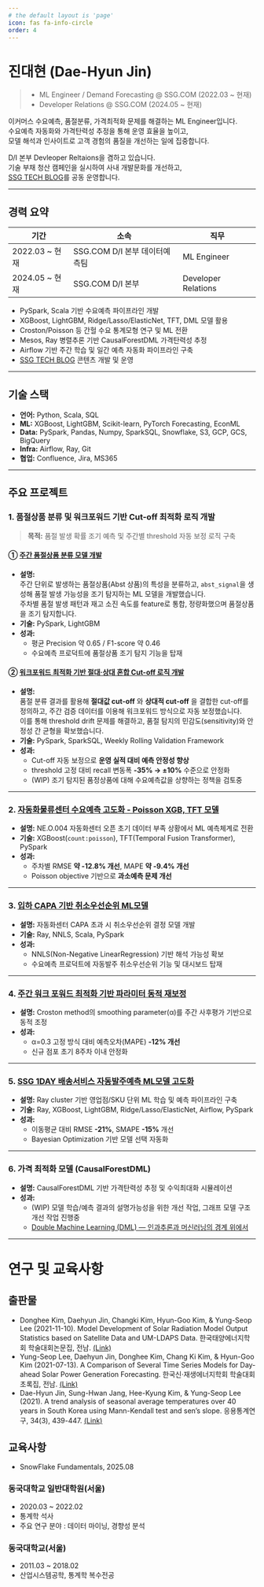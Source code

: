 ```yaml
---
# the default layout is 'page'
icon: fas fa-info-circle
order: 4
---
```

# 진대현 (Dae-Hyun Jin)
> - ML Engineer / Demand Forecasting @ SSG.COM (2022.03 ~ 현재) <br>
> - Developer Relations @ SSG.COM (2024.05 ~ 현재)

이커머스 수요예측, 품절분류, 가격최적화 문제를 해결하는 ML Engineer입니다. <br>
수요예측 자동화와 가격탄력성 추정을 통해 운영 효율을 높이고, <br>
모델 해석과 인사이트로 고객 경험의 품질을 개선하는 일에 집중합니다.

D/I 본부 Devleoper Reltaions을 겸하고 있습니다. <br>
기술 부채 청산 캠페인을 실시하여 사내 개발문화를 개선하고, <br>
[SSG TECH BLOG](https://medium.com/ssgtech)를 공동 운영합니다.

---

## 경력 요약

| 기간           | 소속                           | 직무                  |
|--------------|------------------------------|---------------------|
| 2022.03 ~ 현재 | SSG.COM D/I 본부 데이터예측팀 | ML Engineer         |
| 2024.05 ~ 현재 | SSG.COM D/I 본부               | Developer Relations |

- PySpark, Scala 기반 수요예측 파이프라인 개발
- XGBoost, LightGBM, Ridge/Lasso/ElasticNet, TFT, DML 모델 활용
- Croston/Poisson 등 간헐 수요 통계모형 연구 및 ML 전환
- Mesos, Ray 병렬추론 기반 CausalForestDML 가격탄력성 추정
- Airflow 기반 주간 학습 및 일간 예측 자동화 파이프라인 구축
- [SSG TECH BLOG](https://medium.com/ssgtech) 콘텐츠 개발 및 운영


---

## 기술 스택

- **언어:** Python, Scala, SQL
- **ML:** XGBoost, LightGBM, Scikit-learn, PyTorch Forecasting, EconML
- **Data:** PySpark, Pandas, Numpy, SparkSQL, Snowflake, S3, GCP, GCS, BigQuery
- **Infra:** Airflow, Ray, Git
- **협업:** Confluence, Jira, MS365

---


## 주요 프로젝트

### 1. 품절상품 분류 및 워크포워드 기반 Cut-off 최적화 로직 개발
> **목적:** 품절 발생 확률 조기 예측 및 주간별 threshold 자동 보정 로직 구축

#### ① [주간 품절상품 분류 모델 개발](https://data-bility.github.io/posts/%EC%A3%BC%EA%B0%84-%ED%92%88%EC%A0%88%EC%83%81%ED%92%88-%EB%B6%84%EB%A5%98-%EB%AA%A8%EB%8D%B8-%EA%B0%9C%EB%B0%9C%EA%B8%B0/)
- **설명:**  
  주간 단위로 발생하는 품절상품(Abst 상품)의 특성을 분류하고, `abst_signal`을 생성해 품절 발생 가능성을 조기 탐지하는 ML 모델을 개발했습니다. <br>
  주차별 품절 발생 패턴과 재고 소진 속도를 feature로 통합, 정량화했으며 품절상품을 조기 탐지합니다. 
- **기술:** PySpark, LightGBM
- **성과:**
  - 평균 Precision 약 0.65 / F1-score 약 0.46
  - 수요예측 프로덕트에 품절상품 조기 탐지 기능을 탑재 

#### ② [워크포워드 최적화 기반 절대·상대 혼합 Cut-off 로직 개발](https://data-bility.github.io/posts/%EC%9B%8C%ED%81%AC-%ED%8F%AC%EC%9B%8C%EB%93%9C-%EC%B5%9C%EC%A0%81%ED%99%94-%EA%B8%B0%EB%B0%98-%EC%A0%88%EB%8C%80,-%EC%83%81%EB%8C%80-%ED%98%BC%ED%95%A9-%EB%B6%84%EB%A5%98-Cut-off-%EB%A1%9C%EC%A7%81-%EA%B0%9C%EB%B0%9C/)
- **설명:**  
  품절 분류 결과를 활용해 **절대값 cut-off** 와 **상대적 cut-off** 을 결합한 cut-off를 정의하고, 주간 검증 데이터를 이용해 워크포워드 방식으로 자동 보정했습니다. <br>
  이를 통해 threshold drift 문제를 해결하고, 품절 탐지의 민감도(sensitivity)와 안정성 간 균형을 확보했습니다.
- **기술:** PySpark, SparkSQL, Weekly Rolling Validation Framework
- **성과:**
  - Cut-off 자동 보정으로 **운영 실적 대비 예측 안정성 향상**
  - threshold 고정 대비 recall 변동폭 **-35% → ±10%** 수준으로 안정화
  - (WIP) 조기 탐지된 품정상품에 대해 수요예측값을 상향하는 정책을 검토중 

---

### 2. [자동화물류센터 수요예측 고도화 - Poisson XGB, TFT 모델](https://data-bility.github.io/posts/%EC%9E%90%EB%8F%99%ED%99%94%EB%AC%BC%EB%A5%98%EC%84%BC%ED%84%B0-%EC%88%98%EC%9A%94%EC%98%88%EC%B8%A1-%EA%B3%A0%EB%8F%84%ED%99%94-%ED%94%84%EB%A1%9C%EC%A0%9D%ED%8A%B8-Poisson-XGB,-TFT-%EB%AA%A8%EB%8D%B8-%EB%8F%84%EC%9E%85/)
- **설명:** NE.O.004 자동화센터 오픈 초기 데이터 부족 상황에서 ML 예측체계로 전환
- **기술:** XGBoost(`count:poisson`), TFT(Temporal Fusion Transformer), PySpark
- **성과:**
  - 주차별 RMSE **약 -12.8% 개선**, MAPE **약 -9.4% 개선**
  - Poisson objective 기반으로 **과소예측 문제 개선**

---

### 3. [입하 CAPA 기반 취소우선순위 ML모델](https://data-bility.github.io/posts/%EC%9E%85%ED%95%98-CAPA%EB%A5%BC-%EA%B3%A0%EB%A0%A4%ED%95%9C-%EC%9E%90%EB%8F%99%EB%B0%9C%EC%A3%BC-%EC%B7%A8%EC%86%8C-%EC%9A%B0%EC%84%A0%EC%88%9C%EC%9C%84-Rank-%EB%AA%A8%EB%8D%B8-%EA%B0%9C%EB%B0%9C/)
- **설명:** 자동화센터 CAPA 초과 시 취소우선순위 결정 모델 개발
- **기술:** Ray, NNLS, Scala, PySpark
- **성과:**
  - NNLS(Non-Negative LinearRegression) 기반 해석 가능성 확보
  - 수요예측 프로덕트에 자동발주 취소우선순위 기능 및 대시보드 탑재

---

### 4. [주간 워크 포워드 최적화 기반 파라미터 동적 재보정](https://data-bility.github.io/posts/Croston-method-%EC%A3%BC%EA%B0%84-%EC%9B%8C%ED%81%AC-%ED%8F%AC%EC%9B%8C%EB%93%9C-%EC%B5%9C%EC%A0%81%ED%99%94-%EA%B8%B0%EB%B0%98-%ED%8C%8C%EB%9D%BC%EB%AF%B8%ED%84%B0-%EB%8F%99%EC%A0%81-%EC%9E%AC%EB%B3%B4%EC%A0%95/)
- **설명:** Croston method의 smoothing parameter(α)를 주간 사후평가 기반으로 동적 조정
- **성과:**
  - α=0.3 고정 방식 대비 예측오차(MAPE) **-12% 개선**
  - 신규 점포 초기 8주차 이내 안정화

---

### 5. [SSG 1DAY 배송서비스 자동발주예측 ML모델 고도화](https://data-bility.github.io/posts/SSG-1DAY-%EB%B0%B0%EC%86%A1-%EC%84%9C%EB%B9%84%EC%8A%A4-%EC%9E%90%EB%8F%99%EB%B0%9C%EC%A3%BC%EC%98%88%EC%B8%A1-ML%EB%AA%A8%EB%8D%B8-%EA%B3%A0%EB%8F%84%ED%99%94/)
- **설명:** Ray cluster 기반 영업점/SKU 단위 ML 학습 및 예측 파이프라인 구축
- **기술:** Ray, XGBoost, LightGBM, Ridge/Lasso/ElasticNet, Airflow, PySpark
- **성과:**
  - 이동평균 대비 RMSE **-21%**, SMAPE **-15%** 개선
  - Bayesian Optimization 기반 모델 선택 자동화


---

### 6. 가격 최적화 모델 (CausalForestDML)
- **설명:** CausalForestDML 기반 가격탄력성 추정 및 수익최대화 시뮬레이션
- **성과:**
  - (WIP) 모델 학습/예측 결과의 설명가능성을 위한 개선 작업, 그래프 모델 구조 개선 작업 진행중
  - [Double Machine Learning (DML) — 인과추론과 머신러닝의 경계 위에서](https://data-bility.github.io/posts/DML-%EA%B0%9C%EB%85%90/)

---

# 연구 및 교육사항
## 출판물
* Donghee Kim, Daehyun Jin, Changki Kim, Hyun-Goo Kim, & Yung-Seop Lee (2021-11-10). Model Development of Solar Radiation Model Output Statistics based on Satellite Data and UM-LDAPS Data. 한국태양에너지학회 학술대회논문집, 전남. [(Link)](https://www.dbpia.co.kr/Journal/articleDetail?nodeId=NODE11199744)
* Yung-Seop Lee, Daehyun Jin, Donghee Kim, Chang Ki Kim, & Hyun-Goo Kim (2021-07-13). A Comparison of Several Time Series Models for Day-ahead Solar Power Generation Forecasting. 한국신·재생에너지학회 학술대회 초록집, 전남. [(Link)](https://www.dbpia.co.kr/journal/articleDetail?nodeId=NODE10591841)
* Dae-Hyun Jin, Sung-Hwan Jang, Hee-Kyung Kim, & Yung-Seop Lee (2021). A trend analysis of seasonal average temperatures over 40 years in South Korea using Mann-Kendall test and sen’s slope. 응용통계연구, 34(3), 439-447. [(Link)](https://www.dbpia.co.kr/journal/articleDetail?nodeId=NODE11406051)

## 교육사항
* SnowFlake Fundamentals, 2025.08

### 동국대학교 일반대학원(서울)
* 2020.03 ~ 2022.02
* 통계학 석사
* 주요 연구 분야 : 데이터 마이닝, 경향성 분석

### 동국대학교(서울)
* 2011.03 ~ 2018.02
* 산업시스템공학, 통계학 복수전공
